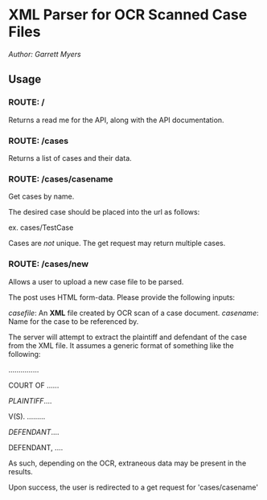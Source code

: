 # XML Parser for OCR Scanned Case Files

*Author: Garrett Myers*

## Usage

### ROUTE: /

Returns a read me for the API, along with the API documentation.

### ROUTE: /cases

Returns a list of cases and their data.

### ROUTE: /cases/casename

Get cases by name.

The desired case should be placed into the url as follows:

ex. cases/TestCase

Cases are *not* unique. The get request may return multiple cases.

### ROUTE: /cases/new

Allows a user to upload a new case file to be parsed.

The post uses HTML form-data. Please provide the following inputs:

*casefile*: An **XML** file created by OCR scan of a case document.
*casename*: Name for the case to be referenced by.

The server will attempt to extract the plaintiff and defendant of the case from the XML file. It assumes a generic format of something like the following:

...............

COURT OF ......

*PLAINTIFF*....

V(S). .........

*DEFENDANT*....

DEFENDANT, ....

As such, depending on the OCR, extraneous data may be present in the results.

Upon success, the user is redirected to a get request for 'cases/casename'
